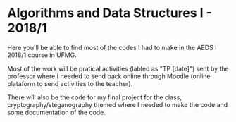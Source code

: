 # Algorithms and Data Structures I - 2018/1

Here you'll be able to find most of the codes I had to make in the AEDS I 2018/1 course in UFMG.

Most of the work will be pratical activities (labled as "TP [date]") sent by the professor where I needed to send back online through Moodle (online plataform to send activities to the teacher).

There will also be the code for my final project for the class, cryptography/steganography themed where I needed to make the code and some documentation of the code.
